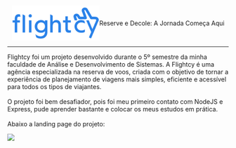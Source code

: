 <div style="
  display: flex;
  align-items: center;
  justify-content: center;
  ">

<img src="https://raw.githubusercontent.com/Tobias-Melo/flightcy/main/public/logos/logo-blue.svg" width="200px">

<p>Reserve e Decole: A Jornada Começa Aqui
</p>
</div>

<hr>

Flightcy foi um projeto desenvolvido durante o 5º semestre da minha faculdade de Análise e Desenvolvimento de Sistemas. A Flightcy é uma agência especializada na reserva de voos, criada com o objetivo de tornar a experiência de planejamento de viagens mais simples, eficiente e acessível para todos os tipos de viajantes. <br>
<br>
O projeto foi bem desafiador, pois foi meu primeiro contato com NodeJS e Express, pude aprender bastante e colocar os meus estudos em prática.
<br>
<br>
Abaixo a landing page do projeto:
<br>

<img src="https://raw.githubusercontent.com/Tobias-Melo/flightcy/main/public/img/home/home.png">
